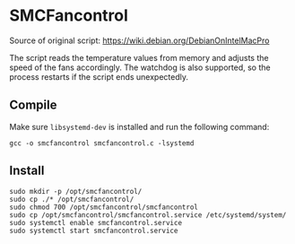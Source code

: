 # SMCFancontrol

Source of original script: https://wiki.debian.org/DebianOnIntelMacPro

The script reads the temperature values from memory and adjusts the speed of the fans accordingly. The watchdog is also supported, so the process restarts if the script ends unexpectedly.

## Compile

Make sure `libsystemd-dev` is installed and run the following command:

```
gcc -o smcfancontrol smcfancontrol.c -lsystemd
```

## Install

```
sudo mkdir -p /opt/smcfancontrol/
sudo cp ./* /opt/smcfancontrol/
sudo chmod 700 /opt/smcfancontrol/smcfancontrol
sudo cp /opt/smcfancontrol/smcfancontrol.service /etc/systemd/system/
sudo systemctl enable smcfancontrol.service
sudo systemctl start smcfancontrol.service
```
